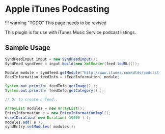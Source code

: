 # Apple iTunes Podcasting

!!! warning "TODO"
    This page needs to be revised

This plugin is for use with iTunes Music Service podcast listings.

## Sample Usage

```java
SyndFeedInput input = new SyndFeedInput();
SyndFeed syndfeed = input.build(new XmlReader(feed.toURL()));

Module module = syndfeed.getModule("http://www.itunes.com/dtds/podcast-1.0.dtd");
FeedInformation feedInfo = (FeedInformation) module;

System.out.println( feedInfo.getImage() );
System.out.println( feedInfo.getCategory() );

// Or to create a feed..

ArrayList modules = new ArrayList();
EntryInformation e = new EntryInformationImpl();
e.setDuration( new Duration( 10000 ) );
modules.add( e );
syndEntry.setModules( modules );
```
